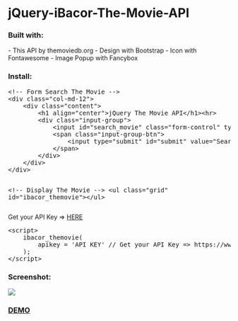 # jQuery-iBacor-The-Movie-API
<h3>Built with:</h3>
- This API by themoviedb.org
- Design with Bootstrap
- Icon with Fontawesome
- Image Popup with Fancybox

<h3>Install:</h3>
<pre>&lt;!-- Form Search The Movie --&gt;
&lt;div class="col-md-12"&gt;
    &lt;div class="content"&gt;
        &lt;h1 align="center"&gt;jQuery The Movie API&lt;/h1&gt;&lt;hr&gt;
        &lt;div class="input-group"&gt;
            &lt;input id="search_movie" class="form-control" type="text" placeholder="Movie Title" title="Movie Title"&gt;
            &lt;span class="input-group-btn"&gt;
                &lt;input type="submit" id="submit" value="Search" class="btn btn-default"&gt;
            &lt;/span&gt;
        &lt;/div&gt;
    &lt;/div&gt;
&lt;/div&gt;

&lt;!-- Display The Movie --&gt;
&lt;ul class="grid" id="ibacor_themovie"&gt;&lt;/ul&gt;</pre>
Get your API Key =&gt; <a href="https://www.themoviedb.org/documentation/api" target="_BLANK">HERE</a>
<pre>&lt;script&gt;
    ibacor_themovie(
        apikey = 'API KEY' // Get your API Key =&gt; https://www.themoviedb.org/documentation/api
    );
&lt;/script&gt;</pre>

<h3>Screenshot:</h3><img src="https://scontent.cdninstagram.com/t51.2885-15/e15/12677349_1044408068952196_222821304_n.jpg"/>
<h3><a href="http://ibacor.com/entertainment/the-movie" target="_BLANK">DEMO</a></h3>
